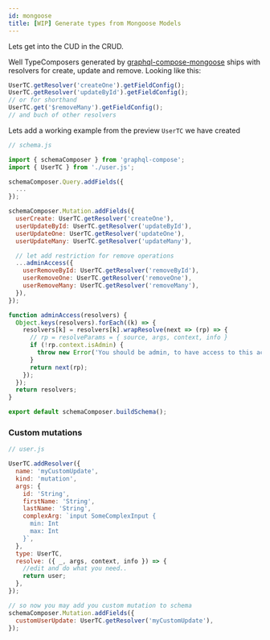 ```yaml
---
id: mongoose
title: [WIP] Generate types from Mongoose Models
---
```


Lets get into the CUD in the CRUD.

Well TypeComposers generated by [graphql-compose-mongoose](https://github.com/nodkz/graphql-compose-mongoose) ships with resolvers for create, update and remove.
Looking like this:

```js
UserTC.getResolver('createOne').getFieldConfig();
UserTC.getResolver('updateById').getFieldConfig();
// or for shorthand
UserTC.get('$removeMany').getFieldConfig();
// and buch of other resolvers
```

Lets add a working example from the preview `UserTC` we have created

```js
// schema.js

import { schemaComposer } from 'graphql-compose';
import { UserTC } from './user.js';

schemaComposer.Query.addFields({
  ...
});

schemaComposer.Mutation.addFields({
  userCreate: UserTC.getResolver('createOne'),
  userUpdateById: UserTC.getResolver('updateById'),
  userUpdateOne: UserTC.getResolver('updateOne'),
  userUpdateMany: UserTC.getResolver('updateMany'),

  // let add restriction for remove operations
  ...adminAccess({
    userRemoveById: UserTC.getResolver('removeById'),
    userRemoveOne: UserTC.getResolver('removeOne'),
    userRemoveMany: UserTC.getResolver('removeMany'),
  }),
});

function adminAccess(resolvers) {
  Object.keys(resolvers).forEach((k) => {
    resolvers[k] = resolvers[k].wrapResolve(next => (rp) => {
      // rp = resolveParams = { source, args, context, info }
      if (!rp.context.isAdmin) {
        throw new Error('You should be admin, to have access to this action.');
      }
      return next(rp);
    });
  });
  return resolvers;
}

export default schemaComposer.buildSchema();
```

### Custom mutations

```js
// user.js

UserTC.addResolver({
  name: 'myCustomUpdate',
  kind: 'mutation',
  args: {
    id: 'String',
    firstName: 'String',
    lastName: 'String',
    complexArg: `input SomeComplexInput {
      min: Int
      max: Int
    }`,
  },
  type: UserTC,
  resolve: ({ _, args, context, info }) => {
    //edit and do what you need..
    return user;
  },
});

// so now you may add you custom mutation to schema
schemaComposer.Mutation.addFields({
  customUserUpdate: UserTC.getResolver('myCustomUpdate'),
});
```
